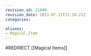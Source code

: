 ```yaml
---
revision_id: 21049
revision_date: 2013-07-11T22:20:21Z
categories:

aliases:
- Magical_Item
---
```


#REDIRECT [[Magical Items]]